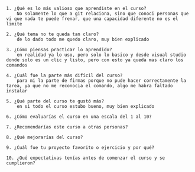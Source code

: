 	1. ¿Qué es lo más valioso que aprendiste en el curso?
		No solamente lo que a git relaciona, sino que conoci personas que vi que nada te puede frenar, que una capacidad diferente no es el limite
	
	2. ¿Qué tema no te queda tan claro?
		de lo dado todo me quedo claro, muy bien explicado
		
	3. ¿Cómo piensas practicar lo aprendido?
		en realidad ya lo uso, pero solo lo basico y desde visual studio donde solo es un clic y listo, pero con esto ya queda mas claro los comandos
	
	4. ¿Cuál fue la parte más difícil del curso?
		para mi la parte de firmas porque no pude hacer correctamente la tarea, ya que no me reconocia el comando, algo me habra faltado instalar
		
	5. ¿Qué parte del curso te gustó más?
		en si todo el curso estubo bueno, muy bien explicado
	
	6. ¿Cómo evaluarías el curso en una escala del 1 al 10?
	
	7. ¿Recomendarías este curso a otras personas?
	
	8. ¿Qué mejorarías del curso?
	
	9. ¿Cuál fue tu proyecto favorito o ejercicio y por qué?
	
	10. ¿Qué expectativas tenías antes de comenzar el curso y se cumplieron?
